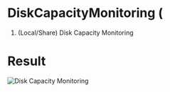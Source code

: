 # DiskCapacityMonitoring (
 1. (Local/Share) Disk Capacity Monitoring
 
# Result
![Disk Capacity Monitoring](https://user-images.githubusercontent.com/51582272/92939200-71c9c680-f488-11ea-96c4-bd8e6951000c.jpg)
